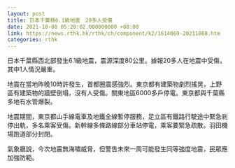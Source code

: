 ```yaml
---
layout: post
title: 日本千葉縣6.1級地震　20多人受傷
date: 2021-10-08 05:20:02.000000000 +08:00
link: https://news.rthk.hk/rthk/ch/component/k2/1614069-20211008.htm
categories: rthk
---
```


日本千葉縣西北部發生6.1級地震，震源深度80公里。據報20多人在地震中受傷，其中1人情況嚴重。

地震在當地昨晚10時許發生，首都圈震感強烈。東京都有建築物劇烈搖晃，上野區有建築物的牆壁倒塌，沒有人受傷。關東地區6000多戶停電。東京都與千葉縣多地有水管爆裂。

地震期間，東京都山手線電車及地鐵全線暫停服務，足立區有鐵路行駛途中緊急剎停出軌，多名乘客受傷。新幹線多條路線部分車站停電，乘客要緊急疏散。羽田機場跑道部分封閉。

氣象廳說，今次地震無海嘯威脅，但警告未來一周可能發生同等強度地震，民眾應加強防範。

